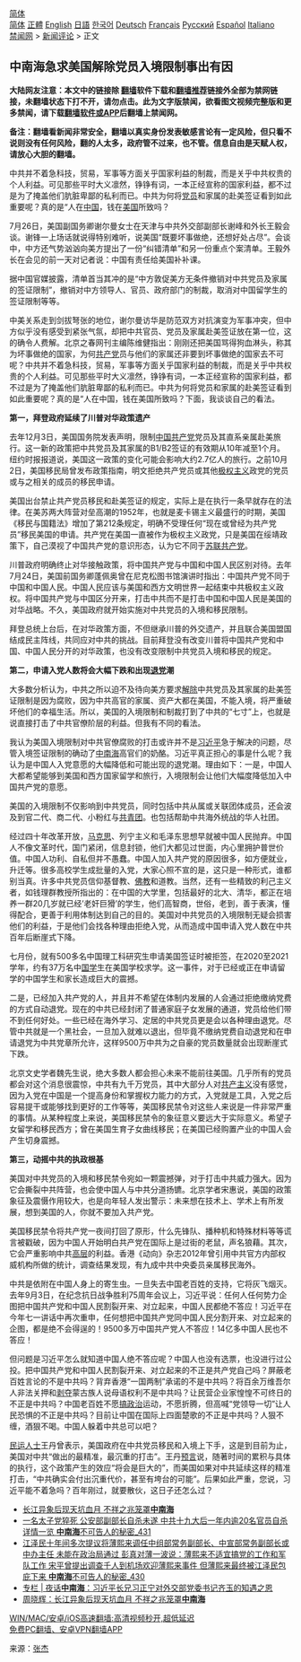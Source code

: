  <!-- 面包屑导航 --> <div class="breadcrumb"><!-- GTranslate: https://gtranslate.io/ -->  <div class="switcher notranslate">  <div class="selected">  <a href="#" onclick="return false;"> 简体</a>  </div>  <div class="option">  <a href="https://www.bannedbook.org" onclick="doGTranslate('zh-CN|zh-CN');jQuery('div.switcher div.selected a').html(jQuery(this).html());return false;" title="简体中文" class="nturl selected"> 简体</a>  <a href="https://www.bannedbook.org/zh-tw/" onclick="doGTranslate('zh-CN|zh-TW');jQuery('div.switcher div.selected a').html(jQuery(this).html());return false;" title="繁體中文" class="nturl"> 正體</a>  <a href="https://www.bannedbook.org/en/" onclick="doGTranslate('zh-CN|en');jQuery('div.switcher div.selected a').html(jQuery(this).html());return false;" title="English" class="nturl"> English</a>  <a href="https://www.bannedbook.org/ja/" onclick="doGTranslate('zh-CN|ja');jQuery('div.switcher div.selected a').html(jQuery(this).html());return false;" title="日本語" class="nturl"> 日語</a>  <a href="https://www.bannedbook.org/ko/" onclick="doGTranslate('zh-CN|ko');jQuery('div.switcher div.selected a').html(jQuery(this).html());return false;" title="한국어" class="nturl"> 한국어</a>  <a href="https://www.bannedbook.org/de/" onclick="doGTranslate('zh-CN|de');jQuery('div.switcher div.selected a').html(jQuery(this).html());return false;" title="Deutsch" class="nturl"> Deutsch</a>  <a href="https://www.bannedbook.org/fr/" onclick="doGTranslate('zh-CN|fr');jQuery('div.switcher div.selected a').html(jQuery(this).html());return false;" title="Français" class="nturl"> Français</a>  <a href="https://www.bannedbook.org/ru/" onclick="doGTranslate('zh-CN|ru');jQuery('div.switcher div.selected a').html(jQuery(this).html());return false;" title="Русский" class="nturl"> Русский</a>  <a href="https://www.bannedbook.org/es/" onclick="doGTranslate('zh-CN|es');jQuery('div.switcher div.selected a').html(jQuery(this).html());return false;" title="Español" class="nturl"> Español</a>  <a href="https://www.bannedbook.org/it/" onclick="doGTranslate('zh-CN|it');jQuery('div.switcher div.selected a').html(jQuery(this).html());return false;" title="Italiano" class="nturl"> Italiano</a>  </div>  </div>      <div class='breadcrumb-sub'><!-- Breadcrumb NavXT 6.3.0 --> <a href="https://www.bannedbook.org/" class="home">禁闻网</a> &gt; <a href="https://www.bannedbook.org/bnews/comments/" class="category">新闻评论</a> &gt; 正文</div></div><h2>中南海急求美国解除党员入境限制事出有因</h2> <p class="notice"><b>大陆网友注意：本文中的链接除 <a href="https://github.com/bannedbook/fanqiang" >翻墙</a>软件下载和<a href="https://github.com/killgcd/justmysocks/blob/master/README.md">翻墙推荐</a>链接外全部为禁网链接，未翻墙状态下打不开，请勿点击。此为文字版禁闻，欲看图文视频完整版和更多禁闻，请下载<a href="https://github.com/bannedbook/fanqiang">翻墙软件或APP</a>后翻墙上禁闻网。</p><p>备注：翻墙看新闻非常安全，翻墙以真实身份发表敏感言论有一定风险，但只看不说则没有任何风险，翻的人太多，政府管不过来，也不管。信息自由是天赋人权，请放心大胆的翻墙。</b></p>  <div class="entry"> <p id="summary">中共并不着急科技，贸易，军事等方面关乎国家利益的制裁，而是关乎中共权贵的个人利益。可见那些平时大义凛然，铮铮有词，一本正经宣称的国家利益，都不过是为了掩盖他们肮脏卑鄙的私利而已。中共为何将<a href="https://www.bannedbook.org/bnews/tag/%E5%85%9A%E5%91%98/" class="st_tag internal_tag" rel="tag" title="标签 党员 下的日志">党员</a>和家属的赴美签证看到如此重要呢？真的是“人在<span class='wp_keywordlink_affiliate'><a href="https://www.bannedbook.org/" title="中国" target="_blank">中国</a></span>，钱在<a href="https://www.bannedbook.org/bnews/tag/%e7%be%8e%e5%9b%bd/" class="st_tag internal_tag" rel="tag" title="标签 美国 下的日志">美国</a>所致吗？</p> <p>7月26日，美国副国务卿谢尔曼女士在天津与中共外交部副部长谢峰和外长王毅会谈。谢锋一上场话就说得特别难听，说美国“既要坏事做绝，还想好处占尽”。会谈中，中方还气势汹汹向美方提出了一份“纠错清单”和另一份重点个案清单。王毅外长在会见的前一天对记者说：中国有责任给美国补补课。</p> <p>据中国官媒披露，清单首当其冲的是“中方敦促美方无条件撤销对中共党员及家属的签证限制”，撤销对中方领导人、官员、政府部门的制裁，取消对中国留学生的签证限制等等。</p> <p>中美关系走到剑拔弩张的地位，谢尔曼访华是防范双方对抗演变为军事冲突，但中方似乎没有感受到紧张气氛，却把中共官员、党员及家属赴美签证放在第一位，这的确令人费解。北京之春网刊主编陈维健指出：刚刚还把美国骂得狗血淋头，称其为坏事做绝的国家，为何<a href="https://www.bannedbook.org/bnews/tag/%e5%85%b1%e4%ba%a7%e5%85%9a/" class="st_tag internal_tag" rel="tag" title="标签 共产党 下的日志">共产党</a>员与他们的家属还非要到坏事做绝的国家去不可呢？中共并不着急科技，贸易，军事等方面关乎国家利益的制裁，而是关乎中共权贵的个人利益。可见那些平时大义凛然，铮铮有词，一本正经宣称的国家利益，都不过是为了掩盖他们肮脏卑鄙的私利而已。中共为何将党员和家属的赴美签证看到如此重要呢？真的是“人在中国，钱在美国所致吗？下面，我谈谈自己的看法。</p> <p><strong>第一，拜登政府延续了川普对华政策遗产</strong></p> <p>去年12月3日，美国国务院发表声明，限制<a href="https://www.bannedbook.org/bnews/tag/%e4%b8%ad%e5%9b%bd%e5%85%b1%e4%ba%a7%e5%85%9a/" class="st_tag internal_tag" rel="tag" title="标签 中国共产党 下的日志">中国共产党</a>党员及其直系亲属赴美旅行。这一新的政策把中共党员及其家属的B1/B2签证的有效期从10年减至1个月。纽约时报报道说，美国这一政策的变化可能会影响大约2.7亿人的旅行。之前10月2日，美国移民局曾发布政策指南，明文拒绝共产党员或其他<span class='wp_keywordlink'><a href="https://www.bannedbook.org/forum2/topic223.html" title="极权主义与现代民主" target="_blank">极权主义</a></span>政党的党员或与之相关的成员的移民申请。</p>  <p>美国出台禁止共产党员移民和赴美签证的规定，实际上是在执行一条早就存在的法律。在美苏两大阵营对垒高潮的1952年，也就是麦卡锡主义最盛行的时期，美国《移民与国籍法》增加了第212条规定，明确不受理任何“现在或曾经为共产党员”移民美国的申请。共产党在美国一直被作为极权主义政党，只是美国在绥靖政策下，自己漠视了中国共产党的意识形态，认为它不同于<span class='wp_keywordlink'><a href="https://www.bannedbook.org/forum2/topic1409.html" title="苏联共产党九十三年（沈志华）" target="_blank">苏联共产党</a></span>。</p> <p>川普政府明确终止对华接触政策，将中国共产党与中国和中国人民区别对待。去年7月24日，美国前国务卿蓬佩奥曾在尼克松图书馆演讲时指出：中国共产党不同于中国和中国人民。中国人民应该与美国和西方文明世界一起结束中共极权主义政权。将中国共产党与中国区分开来，打击中共而不是打击中国和中国人民是美国的对华战略。不久，美国政府就开始实施对中共党员的入境和移民限制。</p> <p>拜登总统上台后，在对华政策方面，不但继承川普的外交遗产，并且联合美国盟国结成民主阵线，共同应对中共的挑战。目前拜登没有改变川普将中国共产党和中国、中国人民分开的对华政策，也没有改变限制中共党员入境和移民的规定。</p> <p><strong>第二，申请入党人数将会大幅下跌和出现<span class='wp_keywordlink'><a href="http://tuidang.epochtimes.com/" title="退党" rel="nofollow" target="_blank">退党</a></span>潮</strong></p> <p>大多数分析认为，中共之所以迫不及待向美方要求<a href="https://www.bannedbook.org/bnews/tag/%E8%A7%A3%E9%99%A4/" class="st_tag internal_tag" rel="tag" title="标签 解除 下的日志">解除</a>中共党员及其家属的赴美签证限制是因为腐败，因为中共高官的家属、资产大都在美国，不能入境，将严重破坏他们的幸福生活。所以，美国的入境限制和制裁打到了中共的“七寸”上，也就是说直接打击了中共官僚阶层的利益。但我有不同的看法。</p> <p>我认为美国入境限制对中共官僚腐败的打击或许并不是<a href="https://www.bannedbook.org/bnews/tag/%e4%b9%a0%e8%bf%91%e5%b9%b3/" class="st_tag internal_tag" rel="tag" title="标签 习近平 下的日志">习近平</a>急于解决的问题，尽管入境签证限制的确动了<a href="https://www.bannedbook.org/bnews/tag/%e4%b8%ad%e5%8d%97%e6%b5%b7/" class="st_tag internal_tag" rel="tag" title="标签 中南海 下的日志">中南海</a>高官们的奶酪。习近平真正担心的事是什么呢？我认为是中国人入党意愿的大幅降低和可能出现的退党潮。理由如下：一是，中国人大都希望能够到美国和西方国家留学和旅行，入境限制会让他们大幅度降低加入中国共产党的意愿。</p>  <p>美国的入境限制不仅影响到中共党员，同时包括中共从属或关联团体成员，还会波及到官二代、商二代、小粉红与<a href="https://www.bannedbook.org/bnews/tag/%e5%85%b1%e9%9d%92%e5%9b%a2/" class="st_tag internal_tag" rel="tag" title="标签 共青团 下的日志">共青团</a>。也包括帮助中共海外统战的华人社团。</p> <p>经过四十年改革开放，<span class='wp_keywordlink'><a href="https://www.bannedbook.org/forum2/topic105.html" title="《马克思的成魔之路》" target="_blank">马克思</a></span>、列宁主义和毛泽东思想早就被中国人民抛弃。中国人不像文革时代，国门紧闭，信息封锁，他们大都见过世面，内心里拥护普世价值。中国人功利、自私但并不愚蠢。中国人加入共产党的原因很多，如方便就业，升迁等。很多高校学生成批量的入党，大家心照不宣的是，这只是一种形式，谁都别当真。许多中共党员信仰基督教、<span class='wp_keywordlink'><a href="https://www.qi-gong.me/buddhism/" title="佛教" target="_blank">佛教</a></span>和道教。当然，还有一些精致的利己主义者，如钱理群教授所指出的：在中国的大学里，包括最好的北大、清华，都正在培养一群20几岁就已经’老奸巨猾’的学生，他们高智商，世俗，老到，善于表演，懂得配合，更善于利用体制达到自己的目的。美国对中共党员的入境限制无疑会损害他们的利益，于是他们会找各种理由拒绝入党，从而造成中国申请入党人数在中共百年后断崖式下降。</p> <p>七月份，就有500多名中国理工科研究生申请美国签证时被拒签，在2020至2021学年，约有37万名中<span class='wp_keywordlink'><a href="https://www.bannedbook.org/forum24/" title="国学传统文化禁书" target="_blank">国学</a></span>生在美国学校求学。这一事件，对于已经或正在申请留学的中国学生和家长造成巨大的震撼。</p> <p>二是，已经加入共产党的人，并且并不希望在体制内发展的人会通过拒绝缴纳党费的方式自动退党。现在的中共已经封闭了普通家庭子女发展的通道，党员给他们带不到任何好处。一些已经在海外学习、定居的中共党员更是会以各种理由退党。尽管中共就是一个黑社会，一旦加入就难以退出，但毕竟不缴纳党费自动退党和在申请退党为中共党章所允许，这样9500万中共为之自豪的党员数量就会出现断崖式下跌。</p> <p>北京文史学者魏先生说，绝大多数人都会担心未来不能前往美国。几乎所有的党员都会对这个消息很震惊，中共有九千万党员，其中大部分人对<span class='wp_keywordlink'><a href="https://www.bannedbook.org/forum2/topic6177.html" title="《共产主义的终极目的》" target="_blank">共产主义</a></span>没有感觉，因为入党在中国是一个提高身份和掌握权力能力的方式，入党就是工具，入党之后容易提干或能够找到更好的工作等等，美国移民禁令对这些人来说是一件非常严重的事情。从某种程度上来说，美国移民禁令的象征意义要远大于实际意义。希望子女留学和移民西方；曾在美国生育子女曲线移民；在美国已经购置产业的中国人会产生切身震撼。</p> <p><strong>第三，动摇中共的执政根基</strong></p>  <p>美国对中共党员的入境和移民禁令宛如一颗震撼弹，对于打击中共威力强大。因为它会撕裂中共阵营，也会使中国人与中共分道扬镳。北京学者宋惠说，美国的政策象征及震慑作用较大，也是向年轻人发出警示：未来想在技术上、学术上有所发展，想到美国的人，你就不要加入共产党。</p> <p>美国移民禁令将共产党一夜间打回了原形，什么先锋队、播种机和特殊材料等等谎言被戳破，因为中国人开始明白共产党在国际上是过街的老鼠，声名狼藉。其次，它会严重影响中共<span class='wp_keywordlink_affiliate'><a href="https://www.bannedbook.org/bnews/ccpdope/" title="中共高层内幕" target="_blank">高层</a></span>的利益。香港《动向》杂志2012年曾引用中共官方内部权威机构所做的统计，调查结果发现，有九成中共中央委员亲属移民海外。</p> <p>中共是依附在中国人身上的寄生虫。一旦失去中国老百姓的支持，它将灰飞烟灭。去年9月3日，在纪念抗日战争胜利75周年会议上，习近平说：任何人任何势力企图把中国共产党和中国人民割裂开来、对立起来，中国人民都绝不答应！习近平在今年七一讲话中再次重申，任何想把中国共产党同中国人民分割开来、对立起来的企图，都是绝不会得逞的！9500多万中国共产党人不答应！14亿多中国人民也不答应！</p> <p>但问题是习近平怎么就知道中国人绝不答应呢？中国人也没有选票，也没进行过公投。把中国共产党和中国人民割裂开来、对立起来的不正是共产党自己吗？屏蔽老百姓言论的不是中共吗？背弃香港“一国两制”承诺的不是中共吗？将百余万维吾尔人非法关押和<span class='wp_keywordlink'><a href="https://www.bannedbook.org/forum2/topic21.html" title="《剥夺》 黄建民 著" target="_blank">剥夺</a></span>蒙古族人说母语权利不是中共吗？让民营企业家惶惶不可终日的不正是中共吗？中国老百姓不愿<span class='wp_keywordlink'><a href="https://www.bannedbook.org/forum11/topic331.html" title="禁片：搞政治" target="_blank">搞政治</a></span>运动，不愿折腾，但高喊“党领导一切”让人民恐惧的不正是中共吗？目前让中国在国际上四面楚歌的不正是中共吗？人狠不缠，酒狠不喝。中国人躲着中共总可以吧？</p> <p><span class='wp_keywordlink'><a href="https://www.bannedbook.org/forum9/" title="民运人士看法轮功" target="_blank">民运人士</a></span>王丹曾表示，美国政府在中共党员移民和入境上下手，这是到目前为止，美国对中共“做出的最精准，最沉重的打击”。王丹<span class='wp_keywordlink'><a href="https://www.bannedbook.org/forum5/" title="预言玄学禁书下载" rel="nofollow">预言</a></span>说，随著时间的累积与具体的执行，这个政策产生的效应“将会是巨大的”，而美国如果对中共延续这样的精准打击，“中共确实会付出沉重代价，甚至有垮台的可能”。后果如此严重，您说，习近平能不着急吗？百年刚过，就要散伙，这日子还怎么过？</p> <ul class='op-related-articles' title='相关阅读'> <li><a href='https://www.bannedbook.org/bnews/ssgc/20210731/1597818.html' target='_blank'>长江异象后现天坑血月 不祥之兆笼罩<b>中南海</b></a></li> <li><a href='https://www.bannedbook.org/bnews/comments/20210731/1597633.html' target='_blank'>一名太子党猝死 公安部副部长自杀未遂 中共十九大后一年内逾20名官员自杀 详情一览 <b>中南海</b>不可告人的秘密_431</a></li> <li><a href='https://www.bannedbook.org/bnews/comments/20210731/1597618.html' target='_blank'>江泽民十年间多次提议将薄熙来调任中组部常务副部长、中宣部常务副部长或中办主任 未能在政治局通过 彭真对薄一波说：薄熙来不适宜搞党的工作和军队工作 宋平曾提出调查千人到机场欢迎薄熙来事件 但薄熙来最终被江泽民包庇下来 <b>中南海</b>不可告人的秘密_430</a></li> <li><a href='https://www.bannedbook.org/bnews/cbnews/20210731/1597564.html' target='_blank'>专栏 | 夜话<b>中南海</b>：习近平长兄习正宁对外交部党委书记齐玉的知遇之恩</a></li> <li><a href='https://www.bannedbook.org/bnews/comments/20210731/1597561.html' target='_blank'>周晓辉：长江异象后现天坑血月 不祥之兆笼罩<b>中南海</b></a></li> </ul> <p class="texttj"> <a href="https://github.com/bannedbook/fanqiang/wiki/V2ray%E6%9C%BA%E5%9C%BA" target="_blank">WIN/MAC/安卓/iOS高速翻墙:高清视频秒开,超低延迟</a><br/> <a href="https://github.com/bannedbook/fanqiang/wiki/%E7%A6%81%E9%97%BB%E7%BD%91%E5%AE%89%E5%8D%93%E7%BF%BB%E5%A2%99%E6%96%B0%E9%97%BBAPP" target="_blank">免费PC翻墙、安卓VPN翻墙APP</a></p> <p> 来源：<a href="https://www.bannedbook.org/bnews/tag/%e5%bc%a0%e6%9d%b0/" class="st_tag internal_tag" rel="tag" title="标签 张杰 下的日志">张杰</a> </p><a name='sharetosocial'></a>  <div style="margin-bottom:5px;padding-bottom:5px;clear:both"> <div id="archive-pix-1" class="banner-ads"> <!-- AuctionX Display platform tag START --> <div id="26318x728x90x621x_ADSLOT2" clicktrack="%%CLICK_URL_ESC%%"></div> <!-- AuctionX Display platform tag END --> </div> <div id="archive-pix-2" class="banner-ads"> <!-- AuctionX Display platform tag START --> <div id="26315x300x250x621x_ADSLOT2" clicktrack="%%CLICK_URL_ESC%%"></div> <!-- AuctionX Display platform tag END --> </div> </div>  <div id="archive-pix-1" class="banner-ads"> <!-- AuctionX Display platform tag START --> <div id="26318x728x90x621x_ADSLOT3" clicktrack="%%CLICK_URL_ESC%%"></div> <!-- AuctionX Display platform tag END --> </div> </div><!--END ENTRY--> 